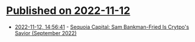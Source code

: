 # [Published on 2022-11-12](index.md)

* [2022-11-12, 14:56:41](https://news.ycombinator.com/item?id=33573636) - [Sequoia Capital: Sam Bankman-Fried Is Crytpo's Savior (September 2022)](https://web.archive.org/web/20220922164619/https://www.sequoiacap.com/article/sam-bankman-fried-spotlight/)
